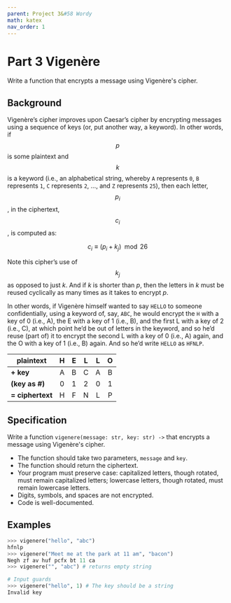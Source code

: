 ```yaml
---
parent: Project 3&#58 Wordy
math: katex
nav_order: 1
---
```


# Part 3 Vigenère

Write a function that encrypts a message using Vigenère's cipher.

## Background

Vigenère’s cipher improves upon Caesar’s cipher by encrypting messages using a sequence of keys (or, put another way, a keyword). In other words, if $$p$$ is some plaintext and $$k$$ is a keyword (i.e., an alphabetical string, whereby `A` represents `0`, `B` represents `1`, `C` represents `2`, …, and `Z` represents `25`), then each letter, $$p_i$$, in the ciphertext, $$c_i$$, is computed as:

$$
c_i \equiv (p_i + k_j) \mod 26
$$

Note this cipher’s use of $$k_j$$ as opposed to just *k*. And if *k* is shorter than *p*, then the letters in *k* must be reused cyclically as many times as it takes to encrypt *p*.

In other words, if Vigenère himself wanted to say `HELLO` to someone confidentially, using a keyword of, say, `ABC`, he would encrypt the `H` with a key of 0 (i.e., A), the E with a key of 1 (i.e., B), and the first L with a key of 2 (i.e., C), at which point he’d be out of letters in the keyword, and so he’d reuse (part of) it to encrypt the second L with a key of 0 (i.e., A) again, and the O with a key of 1 (i.e., B) again. And so he’d write `HELLO` as `HFNLP`.

| **plaintext**    | H    | E    | L    | L    | O    |
| ---------------- |:----:|:----:|:----:|:----:|:----:|
| **+ key**        | A    | B    | C    | A    | B    |
| **(key as #)**   | 0    | 1    | 2    | 0    | 1    |
| **= ciphertext** | H    | F    | N    | L    | P    |

## Specification

Write a function `vigenere(message: str, key: str) ->` that encrypts a message using Vigenère's cipher.

- The function should take two parameters, `message` and `key`.
- The function should return the ciphertext.
- Your program must preserve case: capitalized letters, though rotated, must remain capitalized letters; lowercase letters, though rotated, must remain lowercase letters.
- Digits, symbols, and spaces are not encrypted.
- Code is well-documented.

## Examples

``` python
>>> vigenere("hello", "abc")
hfnlp
>>> vigenere("Meet me at the park at 11 am", "bacon")
Negh zf av huf pcfx bt 11 ca
>>> vigenere("", "abc") # returns empty string

# Input guards
>>> vigenere("hello", 1) # The key should be a string
Invalid key
```
